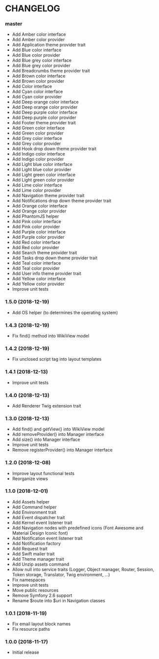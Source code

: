CHANGELOG
=========

### master

- Add Amber color interface
- Add Amber color provider
- Add Application theme provider trait
- Add Blue color interface
- Add Blue color provider
- Add Blue grey color interface
- Add Blue grey color provider
- Add Breadcrumbs theme provider trait
- Add Brown color interface
- Add Brown color provider
- Add Color interface
- Add Cyan color interface
- Add Cyan color provider
- Add Deep orange color interface
- Add Deep orange color provider
- Add Deep purple color interface
- Add Deep purple color provider
- Add Footer theme provider trait
- Add Green color interface
- Add Green color provider
- Add Grey color interface
- Add Grey color provider
- Add Hook drop down theme provider trait
- Add Indigo color interface
- Add Indigo color provider
- Add Light blue color interface
- Add Light blue color provider
- Add Light green color interface
- Add Light green color provider
- Add Lime color interface
- Add Lime color provider
- Add Navigation theme provider trait
- Add Notifications drop down theme provider trait
- Add Orange color interface
- Add Orange color provider
- Add PhantomJS helper
- Add Pink color interface
- Add Pink color provider
- Add Purple color interface
- Add Purple color provider
- Add Red color interface
- Add Red color provider
- Add Search theme provider trait
- Add Tasks drop down theme provider trait
- Add Teal color interface
- Add Teal color provider
- Add User info theme provider trait
- Add Yellow color interface
- Add Yellow color provider
- Improve unit tests

### 1.5.0 (2018-12-19)

- Add OS helper (to determines the operating system)

### 1.4.3 (2018-12-19)

- Fix find() method into WikiView model

### 1.4.2 (2018-12-19)

- Fix unclosed script tag into layout templates

### 1.4.1 (2018-12-13)

- Improve unit tests

### 1.4.0 (2018-12-13)

- Add Renderer Twig extension trait

### 1.3.0 (2018-12-13)

- Add find() and getView() into WikiView model
- Add removeProvider() into Manager interface
- Add size() into Manager interface
- Improve unit tests
- Remove registerProvider() into Manager interface

### 1.2.0 (2018-12-08)

- Improve layout functional tests
- Reorganize views

### 1.1.0 (2018-12-01)

- Add Assets helper
- Add Command helper
- Add Environment trait
- Add Event dispatcher trait
- Add Kernel event listener trait
- Add Navigation nodes with predefined icons (Font Awesome and Material Design Iconic font)
- Add Notification event listener trait
- Add Notification factory
- Add Request trait
- Add Swift mailer trait
- Add Theme manager trait
- Add Unzip assets command
- Allow null into service traits (Logger, Object manager, Router, Session, Token storage, Translator, Twig environment, ...)
- Fix namespaces
- Improve unit tests
- Move public resources
- Remove Symfony 2.6 support
- Rename $route into $uri in Navigation classes

### 1.0.1 (2018-11-19)

- Fix email layout block names
- Fix resource paths

### 1.0.0 (2018-11-17)

- Initial release
